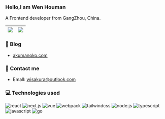 

### Hello,I am Wen Houman

A Frontend developer from GangZhou, China.


| <img src="https://github-readme-stats.vercel.app/api?username=sakurawen&count_private=true&show_icons=true&theme=buefy&hide_border=true"/> | <img  src="https://github-readme-stats.vercel.app/api/top-langs/?username=sakurawen&layout=compact&theme=buefy&hide_border=true" /> |
| ---------------------------------------------------------------------------------------------------------------------------- | -------------------------------------------------------------------------------------------------------------------------------------------------- |

### 🏡  Blog

- [akumanoko.com](https://www.akumakono.com/)


###  📮 Contact me

- Emall: wisakura@outlook.com


### 💻 Technologies used

![react](https://img.shields.io/badge/React-20232A?style=for-the-badge&logo=react&logoColor=61DAFB) ![next.js](https://img.shields.io/badge/next.js-000000?style=for-the-badge&logo=nextdotjs&logoColor=white) ![vue](https://img.shields.io/badge/Vue.js-35495E?style=for-the-badge&logo=vuedotjs&logoColor=4FC08D ) ![webpack](https://img.shields.io/badge/Webpack-8DD6F9?style=for-the-badge&logo=Webpack&logoColor=white) ![tailwindcss](https://img.shields.io/badge/Tailwind_CSS-38B2AC?style=for-the-badge&logo=tailwind-css&logoColor=white) ![node.js](https://img.shields.io/badge/Node.js-339933?style=for-the-badge&logo=nodedotjs&logoColor=white) ![typescript](https://img.shields.io/badge/TypeScript-007ACC?style=for-the-badge&logo=typescript&logoColor=white ) ![javascript](https://img.shields.io/badge/JavaScript-323330?style=for-the-badge&logo=javascript&logoColor=F7DF1E) ![go](https://img.shields.io/badge/Go-00ADD8?style=for-the-badge&logo=go&logoColor=white)





